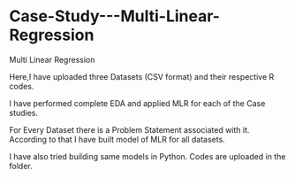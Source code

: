 # Case-Study---Multi-Linear-Regression
Multi Linear Regression


Here,I have uploaded three Datasets (CSV format) and their respective R codes.

I have performed complete EDA and applied MLR for each of the Case studies.

For Every Dataset there is a Problem Statement associated with it. According to that I have built model of MLR for all datasets.

I have also tried building same models in Python. Codes are uploaded in the folder.

